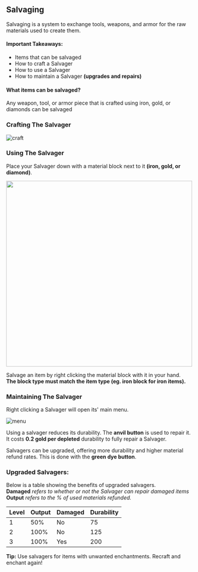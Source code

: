 Salvaging
---

Salvaging is a system to exchange tools, weapons, and armor for the raw materials used to create them.

#### Important Takeaways:

*   Items that can be salvaged
*   How to craft a Salvager
*   How to use a Salvager
*   How to maintain a Salvager **(upgrades and repairs)**

  
#### What items can be salvaged?

Any weapon, tool, or armor piece that is crafted using iron, gold, or diamonds can be salvaged

  
### Crafting The Salvager

![craft](https://i.imgur.com/7qa3JTb.png)

  
### Using The Salvager

Place your Salvager down with a material block next to it **(iron, gold, or diamond)**. 

<img src="https://i.imgur.com/e3tlt9x.png" width="500">

Salvage an item by right clicking the material block with it in your hand.  
**The block type must match the item type (eg. iron block for iron items).**

  
### Maintaining The Salvager

Right clicking a Salvager will open its' main menu. 

![menu](https://i.imgur.com/6MWzW4W.png)

Using a salvager reduces its durability. The **anvil button** is used to repair it. It costs **0.2 gold per depleted** durability to fully repair a Salvager.

Salvagers can be upgraded, offering more durability and higher material refund rates. This is done with the **green dye button**.

  
### Upgraded Salvagers:

Below is a table showing the benefits of upgraded salvagers.  
**Damaged** _refers to whether or not the Salvager can repair damaged items_  
**Output** _refers to the % of used materials refunded._

| Level | Output | Damaged | Durability |
|--|--|--|--|
| 1 | 50% | No | 75 |
| 2 | 100% | No | 125 | 
| 3 | 100% | Yes | 200 |

  
**Tip:** Use salvagers for items with unwanted enchantments. Recraft and enchant again!
